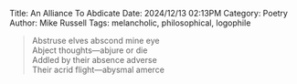 Title: An Alliance To Abdicate
Date: 2024/12/13 02:13PM
Category: Poetry
Author: Mike Russell
Tags: melancholic, philosophical, logophile

> Abstruse elves abscond mine eye<br>
> Abject thoughts—abjure or die<br>
> Addled by their absence adverse<br>
> Their acrid flight—abysmal amerce